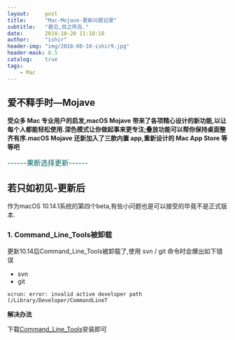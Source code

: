 ```yaml
---
layout:     post
title:      "Mac-Mojave-更新问题记录"
subtitle:   "君见,目之所及."
date:       2018-10-20 11:18:18
author:     "ishir"
header-img: "img/2018-08-10-ishir9.jpg"
header-mask: 0.5
catalog:    true
tags:
    - Mac
---
```

**<font size="5">  </font>**
<!--上标:º ¹ ² ³ ⁴⁵ ⁶ ⁷ ⁸ ⁹ ⁺ ⁻ ⁼ ⁽ ⁾ ⁿ ′ ½下标:₀ ₁ ₂ ₃ ₄ ₅ ₆ ₇ ₈ ₉ ₊ ₋ ₌ ₍ ₎
[<font size="2" color="#006666">包级函数</font>](#package)<p id = "package"></p>-->

## 爱不释手时—Mojave

**受众多 Mac 专业用户的启发,macOS Mojave 带来了各项精心设计的新功能,以让每个人都能轻松使用.深色模式让你做起事来更专注;叠放功能可以帮你保持桌面整齐有序.macOS Mojave 还新加入了三款内置 app,重新设计的 Mac App Store 等等吧**

<font size="3" color="#006666">------果断选择更新------</font>

## 若只如初见-更新后

作为macOS 10.14.1系统的第四个beta,有些小问题也是可以接受的毕竟不是正式版本.

### 1. Command\_Line_Tools被卸载

更新10.14后Command\_Line_Tools被卸载了,使用 svn / git 命令时会爆出如下错误

- svn
- git

`xcrun: error: invalid active developer path (/Library/Developer/CommandLineT`

**解决办法**


下载[Command\_Line_Tools](https://developer.apple.com/download/more/)安装即可



